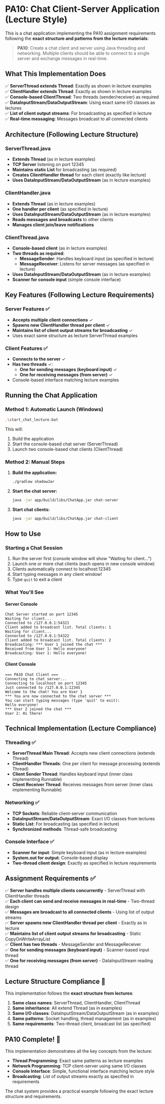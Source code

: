 # PA10: Chat Client-Server Application (Lecture Style)

This is a chat application implementing the PA10 assignment requirements following the **exact structure and patterns from the lecture materials**:

> **PA10**: Create a chat client and server using Java threading and networking. Multiple clients should be able to connect to a single server and exchange messages in real-time.

## What This Implementation Does

✅ **ServerThread extends Thread**: Exactly as shown in lecture examples  
✅ **ClientHandler extends Thread**: Exactly as shown in lecture examples  
✅ **Console-based ClientThread**: Two threads (sender/receiver) as required  
✅ **DataInputStream/DataOutputStream**: Using exact same I/O classes as lectures  
✅ **List of client output streams**: For broadcasting as specified in lecture  
✅ **Real-time messaging**: Messages broadcast to all connected clients  

## Architecture (Following Lecture Structure)

### ServerThread.java
- **Extends Thread** (as in lecture examples)
- **TCP Server** listening on port 12345
- **Maintains static List<DataOutputStream>** for broadcasting (as required)
- **Creates ClientHandler thread** for each client (exactly like lecture)
- **Uses DataInputStream/DataOutputStream** (as in lecture examples)

### ClientHandler.java  
- **Extends Thread** (as in lecture examples)
- **One handler per client** (as specified in lecture)
- **Uses DataInputStream/DataOutputStream** (as in lecture examples)
- **Reads messages and broadcasts** to other clients
- **Manages client join/leave notifications**

### ClientThread.java
- **Console-based client** (as in lecture examples)  
- **Two threads as required**:
  - **MessageSender**: Handles keyboard input (as specified in lecture)
  - **MessageReceiver**: Listens for server messages (as specified in lecture)
- **Uses DataInputStream/DataOutputStream** (as in lecture examples)
- **Scanner for console input** (simple console interface)

## Key Features (Following Lecture Requirements)

### Server Features ✅
- **Accepts multiple client connections** ✓
- **Spawns new ClientHandler thread per client** ✓ 
- **Maintains list of client output streams for broadcasting** ✓
- Uses exact same structure as lecture ServerThread examples

### Client Features ✅
- **Connects to the server** ✓
- **Has two threads** ✓:
  - **One for sending messages (keyboard input)** ✓
  - **One for receiving messages (from server)** ✓
- Console-based interface matching lecture examples

## Running the Chat Application

### Method 1: Automatic Launch (Windows)
```bash
.\start_chat_lecture.bat
```
This will:
1. Build the application 
2. Start the console-based chat server (ServerThread)
3. Launch two console-based chat clients (ClientThread)

### Method 2: Manual Steps

1. **Build the application:**
   ```bash
   ./gradlew shadowJar
   ```

2. **Start the chat server:**
   ```bash
   java -jar app/build/libs/ChatApp.jar chat-server
   ```

3. **Start chat clients:**
   ```bash
   java -jar app/build/libs/ChatApp.jar chat-client
   ```

## How to Use

### Starting a Chat Session
1. Run the server first (console window will show "Waiting for client...")
2. Launch one or more chat clients (each opens in new console window)
3. Clients automatically connect to localhost:12345
4. Start typing messages in any client window!
5. Type `quit` to exit a client

### What You'll See

#### Server Console
```
Chat Server started on port 12345
Waiting for client...
Connected to /127.0.0.1:54321
Client added to broadcast list. Total clients: 1
Waiting for client...
Connected to /127.0.0.1:54322
Client added to broadcast list. Total clients: 2
Broadcasting: *** User 1 joined the chat ***
Received from User 1: Hello everyone!
Broadcasting: User 1: Hello everyone!
```

#### Client Console
```
=== PA10 Chat Client ===
Connecting to chat server...
Connecting to localhost on port 12345
Just connected to /127.0.0.1:12345
Welcome to the chat! You are User 1
*** You are now connected to the chat server ***
You can start typing messages (type 'quit' to exit):
Hello everyone!
*** User 2 joined the chat ***
User 2: Hi there!
```

## Technical Implementation (Lecture Compliance)

### Threading ✅
- **ServerThread Main Thread**: Accepts new client connections (extends Thread)
- **ClientHandler Threads**: One per client for message processing (extends Thread)  
- **Client Sender Thread**: Handles keyboard input (inner class implementing Runnable)
- **Client Receiver Thread**: Receives messages from server (inner class implementing Runnable)

### Networking ✅
- **TCP Sockets**: Reliable client-server communication
- **DataInputStream/DataOutputStream**: Exact I/O classes from lectures
- **Static List<DataOutputStream>**: For broadcasting (as specified in lecture)
- **Synchronized methods**: Thread-safe broadcasting

### Console Interface ✅
- **Scanner for input**: Simple keyboard input (as in lecture examples)
- **System.out for output**: Console-based display
- **Two-thread client design**: Exactly as specified in lecture requirements

## Assignment Requirements ✅

✅ **Server handles multiple clients concurrently** - ServerThread with ClientHandler threads  
✅ **Each client can send and receive messages in real-time** - Two-thread design  
✅ **Messages are broadcast to all connected clients** - Using list of output streams  
✅ **Server spawns new ClientHandler thread per client** - Exactly as in lecture  
✅ **Maintains list of client output streams for broadcasting** - Static CopyOnWriteArrayList  
✅ **Client has two threads** - MessageSender and MessageReceiver  
✅ **One for sending messages (keyboard input)** - Scanner-based input thread  
✅ **One for receiving messages (from server)** - DataInputStream reading thread  

## Lecture Structure Compliance 🎯

This implementation follows the **exact structure from lectures**:

1. **Same class names**: ServerThread, ClientHandler, ClientThread
2. **Same inheritance**: All extend Thread (as in examples)
3. **Same I/O classes**: DataInputStream/DataOutputStream (as in examples)  
4. **Same patterns**: Socket handling, thread management (as in examples)
5. **Same requirements**: Two-thread client, broadcast list (as specified)

## PA10 Complete! 🎉

This implementation demonstrates all the key concepts from the lecture:
- **Thread Programming**: Exact same patterns as lecture examples
- **Network Programming**: TCP client-server using same I/O classes
- **Console Interface**: Simple, functional interface matching lecture style
- **Broadcasting**: List of output streams exactly as specified in requirements

The chat system provides a practical example following the exact lecture structure and requirements. 
